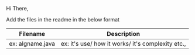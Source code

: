Hi There,

Add the files in the readme in the below format

| Filename      | Description |
| ----------- | ----------- |
| ex: algname.java      | ex: it's use/ how it works/ it's complexity etc.,  |


